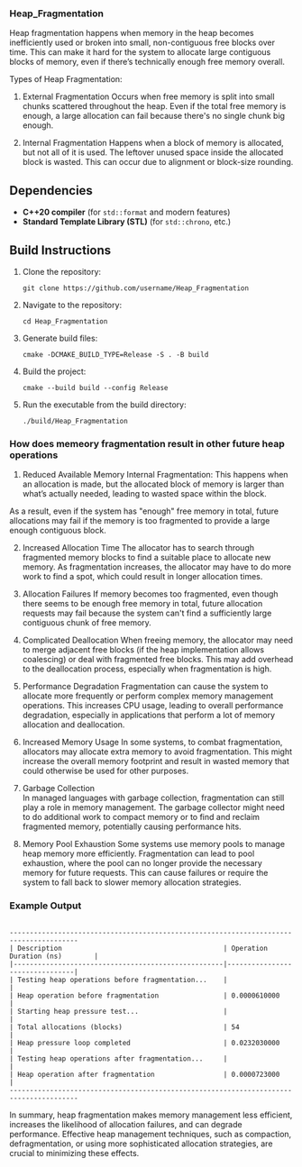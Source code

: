 ### Heap_Fragmentation

Heap fragmentation happens when memory in the heap becomes inefficiently used or broken into small, non-contiguous free blocks over time. This can make it hard for the system to allocate large contiguous blocks of memory, even if there’s technically enough free memory overall.


Types of Heap Fragmentation:
1. External Fragmentation
Occurs when free memory is split into small chunks scattered throughout the heap.
Even if the total free memory is enough, a large allocation can fail because there's no single chunk big enough.


2. Internal Fragmentation
Happens when a block of memory is allocated, but not all of it is used.
The leftover unused space inside the allocated block is wasted.
This can occur due to alignment or block-size rounding.



## Dependencies

- **C++20 compiler** (for `std::format` and modern features)
- **Standard Template Library (STL)** (for `std::chrono`, etc.)

## Build Instructions

1. Clone the repository:
   ```
   git clone https://github.com/username/Heap_Fragmentation
   ```
2. Navigate to the repository:
   ```
   cd Heap_Fragmentation
   ```
3. Generate build files:
   ```
   cmake -DCMAKE_BUILD_TYPE=Release -S . -B build
   ```
4. Build the project:
   ```
   cmake --build build --config Release
   ```
5. Run the executable from the build directory:
   ```
   ./build/Heap_Fragmentation
   ```


### How does memeory fragmentation result in other future heap operations

1. Reduced Available Memory
Internal Fragmentation: This happens when an allocation is made, but the allocated block of memory is larger than what’s actually needed, leading to wasted space within the block.

As a result, even if the system has "enough" free memory in total, future allocations may fail if the memory is too fragmented to provide a large enough contiguous block.

2. Increased Allocation Time
The allocator has to search through fragmented memory blocks to find a suitable place to allocate new memory. As fragmentation increases, the allocator may have to do more work to find a spot, which could result in longer allocation times.

3. Allocation Failures
If memory becomes too fragmented, even though there seems to be enough free memory in total, future allocation requests may fail because the system can't find a sufficiently large contiguous chunk of free memory.

4. Complicated Deallocation
When freeing memory, the allocator may need to merge adjacent free blocks (if the heap implementation allows coalescing) or deal with fragmented free blocks. This may add overhead to the deallocation process, especially when fragmentation is high.

5. Performance Degradation
Fragmentation can cause the system to allocate more frequently or perform complex memory management operations. This increases CPU usage, leading to overall performance degradation, especially in applications that perform a lot of memory allocation and deallocation.

6. Increased Memory Usage
In some systems, to combat fragmentation, allocators may allocate extra memory to avoid fragmentation. This might increase the overall memory footprint and result in wasted memory that could otherwise be used for other purposes.

7. Garbage Collection  
In managed languages with garbage collection, fragmentation can still play a role in memory management. The garbage collector might need to do additional work to compact memory or to find and reclaim fragmented memory, potentially causing performance hits.

8. Memory Pool Exhaustion
Some systems use memory pools to manage heap memory more efficiently. Fragmentation can lead to pool exhaustion, where the pool can no longer provide the necessary memory for future requests. This can cause failures or require the system to fall back to slower memory allocation strategies.



### Example Output
```

---------------------------------------------------------------------------------------
| Description                                        | Operation Duration (ns)        |
|----------------------------------------------------|--------------------------------|
| Testing heap operations before fragmentation...    |                                |
| Heap operation before fragmentation                | 0.0000610000                   |
| Starting heap pressure test...                     |                                |
| Total allocations (blocks)                         | 54                             |
| Heap pressure loop completed                       | 0.0232030000                   |
| Testing heap operations after fragmentation...     |                                |
| Heap operation after fragmentation                 | 0.0000723000                   |
---------------------------------------------------------------------------------------

```
In summary, heap fragmentation makes memory management less efficient, increases the likelihood of allocation failures, and can degrade performance. Effective heap management techniques, such as compaction, defragmentation, or using more sophisticated allocation strategies, are crucial to minimizing these effects.


